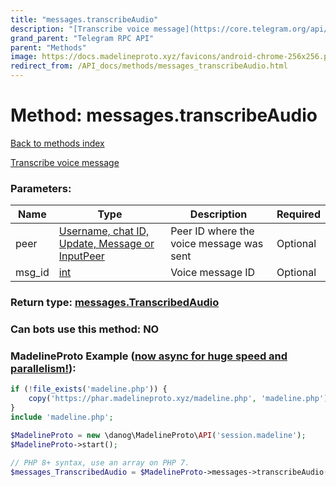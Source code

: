 ```yaml
---
title: "messages.transcribeAudio"
description: "[Transcribe voice message](https://core.telegram.org/api/transcribe)"
grand_parent: "Telegram RPC API"
parent: "Methods"
image: https://docs.madelineproto.xyz/favicons/android-chrome-256x256.png
redirect_from: /API_docs/methods/messages_transcribeAudio.html
---
```

# Method: messages.transcribeAudio
[Back to methods index](index.html)



[Transcribe voice message](https://core.telegram.org/api/transcribe)

### Parameters:

| Name     |    Type       | Description | Required |
|----------|---------------|-------------|----------|
|peer|[Username, chat ID, Update, Message or InputPeer](/API_docs/types/InputPeer.html) | Peer ID where the voice message was sent | Optional|
|msg\_id|[int](/API_docs/types/int.html) | Voice message ID | Optional|


### Return type: [messages.TranscribedAudio](/API_docs/types/messages.TranscribedAudio.html)

### Can bots use this method: **NO**


### MadelineProto Example ([now async for huge speed and parallelism!](https://docs.madelineproto.xyz/docs/ASYNC.html)):


```php
if (!file_exists('madeline.php')) {
    copy('https://phar.madelineproto.xyz/madeline.php', 'madeline.php');
}
include 'madeline.php';

$MadelineProto = new \danog\MadelineProto\API('session.madeline');
$MadelineProto->start();

// PHP 8+ syntax, use an array on PHP 7.
$messages_TranscribedAudio = $MadelineProto->messages->transcribeAudio(peer: InputPeer, msg_id: int, );
```

